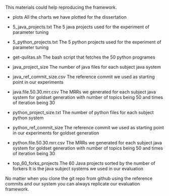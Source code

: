 This materials could help reproducing the framework.

- plots
All the charts we have plotted for the dissertation

- 5_java_projects.txt
The 5 java projects used for the experiment of parameter tuning

- 5_python_projects.txt
The 5 python projects used for the experiment of parameter tuning

- get-qulitas.sh
The bash script that fetches the 50 python programes

- java_project_size
The number of java files for each subject java system

- java_ref_commit_size.csv
The reference commit we used as starting point in our experiments


- java.file.50.30.mrr.csv
The MRRs we generated for each subject java system
for goldset generation with number of topics being 50 and times of iteration being 30

- python_project_size.txt
The number of python files for each subject python system

- python_ref_commit_size
The reference commit we used as starting point in our experiments for goldset generation

- python.file.50.30.mrr.csv
The MRRs we generated for each subject java system
for goldset generation with number of topics being 50 and times of iteration being 30

- top_60_forks_projects
The 60 Java projects sorted by the number of forkers 
It is the java subject systems we used in our evaluation



No matter when you clone the git repo from github
using the reference commits and our system
you can always replicate our evaluation framework. 






